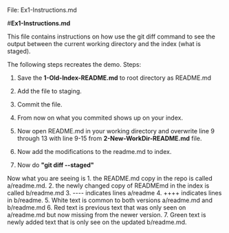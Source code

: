 File: Ex1-Instructions.md

#__Ex1-Instructions.md__

This file contains instructions on how use the git diff command to see the output between the current working directory and the index (what is staged).

The following steps recreates the demo.
Steps:
1. Save the  __1-Old-Index-README.md__ to root directory as README.md
2. Add the file to staging. 
3. Commit the file.
4. From now on what you commited shows up on your index.

5.  Now open README.md in your working directory and overwrite line 9 through 13 with line 9-15 from __2-New-WorkDir-README.md__ file.
6.  Now add the modifications to the readme.md to index.
7.  Now do __"git diff --staged"__

Now what you are seeing is
    1. the README.md copy in the repo is called a/readme.md.
    2. the newly changed copy of READMEmd in the index is called b/readme.md
    3. ---- indicates lines a/readme
    4. ++++ indicates lines in b/readme.
    5. White text is common to both versions a/readme.md and b/readme.md
    6. Red text is previous text that was only seen on a/readme.md but now missing from the newer version.
    7. Green text is newly added text that is only see on the updated b/readme.md.